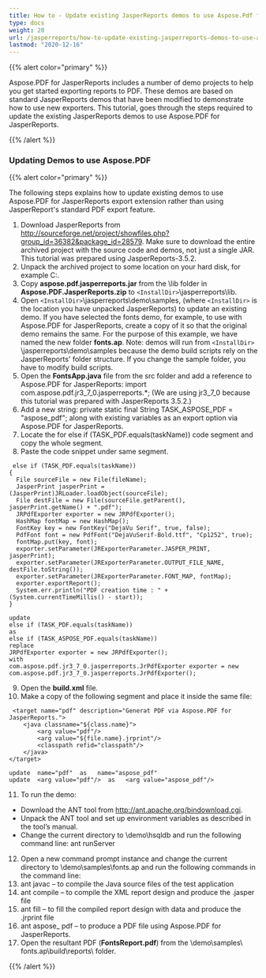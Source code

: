 ```yaml
---
title: How to - Update existing JasperReports demos to use Aspose.Pdf for JasperReports
type: docs
weight: 20
url: /jasperreports/how-to-update-existing-jasperreports-demos-to-use-aspose-pdf-for-jasperreports/
lastmod: "2020-12-16"
---
```


{{% alert color="primary" %}}

Aspose.PDF for JasperReports includes a number of demo projects to help you get started exporting reports to PDF. These demos are based on standard JasperReports demos that have been modified to demonstrate how to use new exporters. This tutorial, goes through the steps required to update the existing JasperReports demos to use Aspose.PDF for JasperReports.

{{% /alert %}}
### **Updating Demos to use Aspose.PDF**

{{% alert color="primary" %}}

The following steps explains how to update existing demos to use Aspose.PDF for JasperReports export extension rather than using JasperReport's standard PDF export feature.

1. Download JasperReports from <http://sourceforge.net/project/showfiles.php?group_id=36382&package_id=28579>.
   Make sure to download the entire archived project with the source code and demos, not just a single JAR. This tutorial was prepared using JasperReports-3.5.2.
2. Unpack the archived project to some location on your hard disk, for example C:\.
3. Copy **aspose.pdf.jasperreports.jar** from the \lib folder in **Aspose.PDF.JasperReports.zip** to ```<InstallDir>```\jasperreports\lib.
4. Open ```<InstallDir>```\jasperreports\demo\samples, (where ```<InstallDir>``` is the location you have unpacked JasperReports) to update an existing demo. If you have selected the fonts demo, for example, to use with Aspose.PDF for JasperReports, create a copy of it so that the original demo remains the same. For the purpose of this example, we have named the new folder **fonts.ap**.
Note: demos will run from ```<InstallDir>``` \jasperreports\demo\samples because the demo build scripts rely on the JasperReports' folder structure. If you change the sample folder, you have to modify build scripts.
5. Open the **FontsApp.java** file from the src folder and add a reference to Aspose.PDF for JasperReports:
   import com.aspose.pdf.jr3_7_0.jasperreports.*;
   (We are using jr3_7_0 because this tutorial was prepared with JasperReports 3.5.2.)
6. Add a new string:
   private static final String TASK_ASPOSE_PDF = "aspose_pdf"; along with existing variables as an export option via Aspose.PDF for JasperReports.
7. Locate the for else if (TASK_PDF.equals(taskName)) code segment and copy the whole segment.
8. Paste the code snippet under same segment.

```
 else if (TASK_PDF.equals(taskName))
{
  File sourceFile = new File(fileName);
  JasperPrint jasperPrint = (JasperPrint)JRLoader.loadObject(sourceFile);
  File destFile = new File(sourceFile.getParent(), jasperPrint.getName() + ".pdf");
  JRPdfExporter exporter = new JRPdfExporter();
  HashMap fontMap = new HashMap();
  FontKey key = new FontKey("DejaVu Serif", true, false);
  PdfFont font = new PdfFont("DejaVuSerif-Bold.ttf", "Cp1252", true);
  fontMap.put(key, font);
  exporter.setParameter(JRExporterParameter.JASPER_PRINT, jasperPrint);
  exporter.setParameter(JRExporterParameter.OUTPUT_FILE_NAME, destFile.toString());
  exporter.setParameter(JRExporterParameter.FONT_MAP, fontMap);
  exporter.exportReport();
  System.err.println("PDF creation time : " + (System.currentTimeMillis() - start));
}
```

```
update
else if (TASK_PDF.equals(taskName))
as
else if (TASK_ASPOSE_PDF.equals(taskName))
replace
JRPdfExporter exporter = new JRPdfExporter();
with
com.aspose.pdf.jr3_7_0.jasperreports.JrPdfExporter exporter = new
com.aspose.pdf.jr3_7_0.jasperreports.JrPdfExporter();
```
9. Open the **build.xml** file.
10. Make a copy of the following segment and place it inside the same file:

```
 <target name="pdf" description="Generat PDF via Aspose.PDF for JasperReports.">
	<java classname="${class.name}">
		<arg value="pdf"/>
		<arg value="${file.name}.jrprint"/>
		<classpath refid="classpath"/>
	</java>
</target>
```

```
update  name="pdf"  as   name="aspose_pdf"
update  <arg value="pdf"/>  as   <arg value="aspose_pdf"/>
```

11. To run the demo:
   -  Download the ANT tool from <http://ant.apache.org/bindownload.cgi>.
   - Unpack the ANT tool and set up environment variables as described in the tool’s manual.
   -  Change the current directory to <InstallDir>\demo\hsqldb and run the following command line:
      ant runServer
12. Open a new command prompt instance and change the current directory to <InstallDir>\demo\samples\fonts.ap and run the following commands in the command line:
13. ant javac – to compile the Java source files of the test application
14. ant compile – to compile the XML report design and produce the .jasper file
15. ant fill – to fill the compiled report design with data and produce the .jrprint file
16. ant aspose_ pdf – to produce a PDF file using Aspose.PDF for JasperReports.
17. Open the resultant PDF (**FontsReport.pdf**) from the <InstallDir>\demo\samples\ fonts.ap\build\reports\ folder.

{{% /alert %}}
